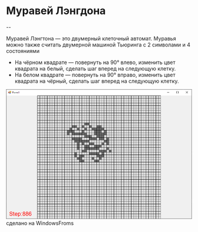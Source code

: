 # Муравей Лэнгдона
--

Муравей Лэнгтона — это двумерный клеточный автомат. Муравья можно также считать двумерной машиной Тьюринга с 2 символами и 4 состояниями


* На чёрном квадрате — повернуть на 90° влево, изменить цвет квадрата на белый, сделать шаг вперед на следующую клетку.
* На белом квадрате — повернуть на 90° вправо, изменить цвет квадрата на чёрный, сделать шаг вперед на следующую клетку.


![](/screens/1.png)
сделано на WindowsFroms